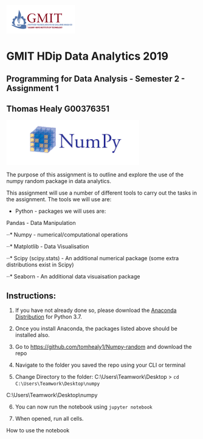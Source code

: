 ![GMIT](/images/gmit.PNG)
# GMIT HDip Data Analytics 2019
## Programming for Data Analysis -  Semester 2 - Assignment 1
## Thomas Healy G00376351


![are you checking my markdown is working??](/images/numpya.PNG)




The purpose of this assignment is to outline and explore the use of the numpy random package in 
data analytics.

This assignment will use a number of different tools to carry out the tasks in the assignment. The tools we will use are:

* Python - packages we will uses are:

Pandas - Data Manipulation

⋅⋅* Numpy - numerical/computational operations

⋅⋅* Matplotlib - Data Visualisation

⋅⋅* Scipy (scipy.stats) - An additional numerical package (some extra distributions exist in Scipy)

⋅⋅* Seaborn - An additional data visuaisation package

## Instructions:

1. If you have not already done so, please download the [Anaconda Distribution](https://www.anaconda.com/distribution) for Python 3.7.

2. Once you install Anaconda, the packages listed above should be installed also.

3. Go to https://github.com/tomhealy1/Numpy-random and download the repo

4. Navigate to the folder you saved the repo using your CLI or terminal

5. Change Directory to the folder: C:\Users\Teamwork\Desktop > ```cd C:\Users\Teamwork\Desktop\numpy```

C:\Users\Teamwork\Desktop\numpy

6. You can now run the notebook using ```jupyter notebook```

7. When opened, run all cells.




How to use the notebook




